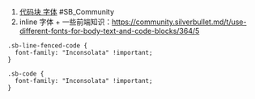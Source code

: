 
1. [代码块 字体](https://community.silverbullet.md/t/use-different-fonts-for-body-text-and-code-blocks/364/2?u=chenzhu-xie) #SB_Community
2. inline 字体 + 一些前端知识：https://community.silverbullet.md/t/use-different-fonts-for-body-text-and-code-blocks/364/5

```space-style
.sb-line-fenced-code {
  font-family: "Inconsolata" !important;
}

.sb-code {
  font-family: "Inconsolata" !important;
}
```

